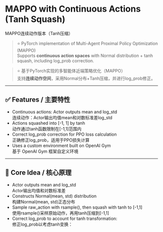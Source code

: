 # MAPPO with Continuous Actions (Tanh Squash)  
MAPPO连续动作版本（Tanh压缩）

> ⭐ PyTorch implementation of Multi-Agent Proximal Policy Optimization (MAPPO)  
> Supports **continuous action spaces** with Normal distribution + tanh squash, including log_prob correction.

> ⭐ 基于PyTorch实现的多智能体近端策略优化（MAPPO）  
> 支持**连续动作空间**，采用Normal分布+Tanh压缩，并进行log_prob修正。

---

## ✅ Features / 主要特性

- Continuous actions: Actor outputs mean and log_std  
  连续动作：Actor输出均值mean和对数标准差log_std  
- Actions squashed into [-1, 1] by tanh  
  动作通过tanh函数限制在[-1,1]范围内  
- Correct log_prob correction for PPO loss calculation  
  正确修正log_prob，适用于PPO损失计算  
- Uses a custom environment built on OpenAI Gym  
  基于 OpenAI Gym 框架自定义环境

---

## 🧠 Core Idea / 核心原理

- Actor outputs mean and log_std  
  Actor输出均值和对数标准差  
- Constructs Normal(mean, std) distribution  
  构建Normal(mean, std)正态分布  
- Sample raw_action with rsample(), then squash with tanh to [-1,1]  
  使用rsample()采样原始动作，再用tanh压缩到[-1,1]  
- Correct log_prob to account for tanh transformation:  
  修正log_prob以考虑tanh变换：  
